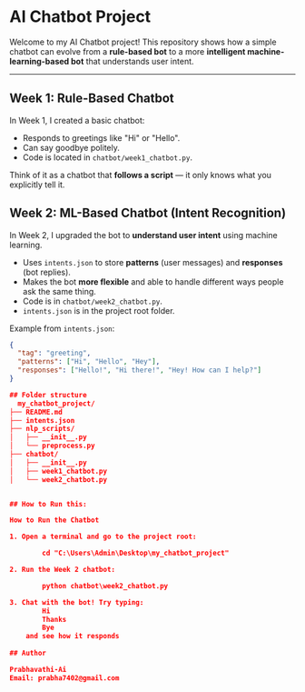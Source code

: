 # AI Chatbot Project  

Welcome to my AI Chatbot project! This repository shows how a simple chatbot can evolve from a **rule-based bot** to a more **intelligent machine-learning-based bot** that understands user intent.  

---

## Week 1: Rule-Based Chatbot 

In Week 1, I created a basic chatbot:

- Responds to greetings like "Hi" or "Hello".  
- Can say goodbye politely.  
- Code is located in `chatbot/week1_chatbot.py`.  

Think of it as a chatbot that **follows a script** — it only knows what you explicitly tell it.  


## Week 2: ML-Based Chatbot (Intent Recognition) 

In Week 2, I upgraded the bot to **understand user intent** using machine learning.  

- Uses `intents.json` to store **patterns** (user messages) and **responses** (bot replies).  
- Makes the bot **more flexible** and able to handle different ways people ask the same thing.  
- Code is in `chatbot/week2_chatbot.py`.  
- `intents.json` is in the project root folder.  

Example from `intents.json`:

```json
{
  "tag": "greeting",
  "patterns": ["Hi", "Hello", "Hey"],
  "responses": ["Hello!", "Hi there!", "Hey! How can I help?"]
}

## Folder structure 
  my_chatbot_project/
├── README.md
├── intents.json
├── nlp_scripts/
│   ├── __init__.py
│   └── preprocess.py
├── chatbot/
│   ├── __init__.py
│   ├── week1_chatbot.py
│   └── week2_chatbot.py


## How to Run this:

How to Run the Chatbot

1. Open a terminal and go to the project root:

        cd "C:\Users\Admin\Desktop\my_chatbot_project"

2. Run the Week 2 chatbot:

        python chatbot\week2_chatbot.py

3. Chat with the bot! Try typing:
        Hi
        Thanks
        Bye
    and see how it responds
    
## Author

Prabhavathi-Ai
Email: prabha7402@gmail.com
